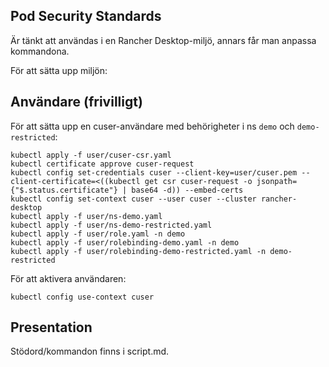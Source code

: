 Pod Security Standards
----------------------

Är tänkt att användas i en Rancher Desktop-miljö, annars får man anpassa kommandona.

För att sätta upp miljön:

## Användare (frivilligt)

För att sätta upp en cuser-användare med behörigheter i ns `demo` och `demo-restricted`:
```shell
kubectl apply -f user/cuser-csr.yaml
kubectl certificate approve cuser-request
kubectl config set-credentials cuser --client-key=user/cuser.pem --client-certificate=<((kubectl get csr cuser-request -o jsonpath={"$.status.certificate"} | base64 -d)) --embed-certs
kubectl config set-context cuser --user cuser --cluster rancher-desktop
kubectl apply -f user/ns-demo.yaml
kubectl apply -f user/ns-demo-restricted.yaml
kubectl apply -f user/role.yaml -n demo
kubectl apply -f user/rolebinding-demo.yaml -n demo
kubectl apply -f user/rolebinding-demo-restricted.yaml -n demo-restricted
```

För att aktivera användaren:
```shell
kubectl config use-context cuser
```

## Presentation

Stödord/kommandon finns i script.md.
